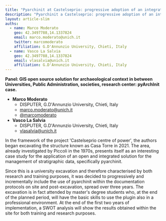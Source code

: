 ```yaml
---
title: "Pyarchinit at Castelseprio: progressive adoption of an integrated managing system for archaeological field data"
description: "Pyarchinit a Castelseprio: progressive adoption of an integrated managing system for archaeological field data"
layout: article-slim
auths:
  - name: Marco Moderato
    geo: 42.3497788,14.1337824
    email: marco.moderato@unich.it
    twitter: marcomoderato
    affiliation: G.D'Annunzio University, Chieti, Italy
  - name: Vasco La Salvia
    geo: 42.3497788,14.1337824
    email: vlasalvia@unich.it
    affiliation: G.D'Annunzio University, Chieti, Italy
---
```


**Panel: GIS open source solution for archaeological context in between Universities, Public Administration, societies, research center: pyArchInit case.**

- **Marco Moderato**
  - DISPUTER, G.D'Annunzio University, Chieti, Italy
  - [marco.moderato@unich.it](mailto:marco.moderato@unich.it)
  - [@marcomoderato](https://twitter.com/marcomoderato)
- **Vasco La Salvia**
  - DISPUTER, G.D'Annunzio University, Chieti, Italy
  - [vlasalvia@unich.it](mailto:vlasalvia@unich.it)

In the framework of the project 'Castelseprio centre of power', the authors began excavating the structure known as Casa Torre in 2021. The area, already investigated by Piccoli in the 1970s, presents itself as an interesting case study for the application of an open and integrated solution for the management of stratigraphic data, specifically pyarchinit.

Since this is a university excavation and therefore characterised by both research and training purposes, it was decided to progressively and incrementally include the use of pyarchinit within the documentation protocols on site and post-excavation, spread over three years. The excavation is in fact attended by master's degree students who, at the end of the planned period, will have the basic skills to use the plugin also in a professional environment. At the end of the first two years of implementation, a SWOT analysis will show the results obtained within the site for both training and research purposes.
